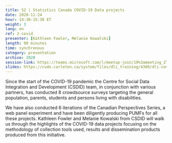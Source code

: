 ```yaml
---
title: S2 | Statistics Canada COVID-19 Data projects
date: 2020-11-24
hour: 14:30-15:30 ET
weight: 3
lang: en
ref: 2-covid
presenter: [Kathleen Fowler, Melanie Kowalski]
length: 90 minutes
time: synchronous
category: presentation
archive: 2020
session-link: https://teams.microsoft.com/l/meetup-join/19%3ameeting_ZTM4NzM5YTUtZDIyMi00OTkwLWI1YTYtMjk0OWRlZjliMWU3%40thread.v2/0?context=%7b%22Tid%22%3a%22258f1f99-ee3d-42c7-bfc5-7af1b2343e02%22%2c%22Oid%22%3a%22453f2523-0463-455c-94fd-041235866d35%22%7d
slides: https://cudo.carleton.ca/system/files/dli_training/4360/dli-covid-presentatione.pptx
---
```

Since the start of the COVID-19 pandemic the Centre for Social Data Integration and Development (CSDID) team, in conjunction with various partners, has conducted 8 crowdsource surveys targeting the general population, parents, students and persons living with disabilities.<!--more-->

We have also conducted 6 iterations of the Canadian Perspectives Series, a web panel experiment and have been diligently producing PUMFs for all these projects. Kathleen Fowler and Melanie Kowalski from CSDID will walk us through the highlights of the COVID-19 data projects focusing on the methodology of collection tools used, results and dissemination products produced from this initiative.
